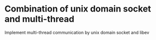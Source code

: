 # Combination of unix domain socket and multi-thread

Implement multi-thread communication by unix domain socket and libev

